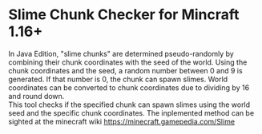 # Slime Chunk Checker for Mincraft 1.16+

In Java Edition, "slime chunks" are determined pseudo-randomly by combining their chunk coordinates with the seed of the world. Using the chunk coordinates and the seed, a random number between 0 and 9 is generated. If that number is 0, the chunk can spawn slimes. World coordinates can be converted to chunk coordinates due to dividing by 16 and round down.<br>
This tool checks if the specified chunk can spawn slimes using the world seed and the specific chunk coordinates. The inplemented method can be sighted at the minecraft wiki https://minecraft.gamepedia.com/Slime </br>
